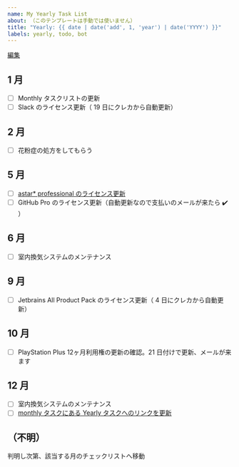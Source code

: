 ```yaml
---
name: My Yearly Task List
about: （このテンプレートは手動では使いません）
title: "Yearly: {{ date | date('add', 1, 'year') | date('YYYY') }}"
labels: yearly, todo, bot
---
```

[編集](https://github.com/ndxbn/ndxbn/edit/master/.github/ISSUE_TEMPLATE/zz38-yearly-todo.md)

## 1 月

- [ ] Monthly タスクリストの更新
- [ ] Slack のライセンス更新（ 19 日にクレカから自動更新）

## 2 月

- [ ] 花粉症の処方をしてもらう

## 5 月

- [ ] [astar* professional のライセンス更新](https://astah.change-vision.com/ja/faq/faq-license/pro-renew.html)
- [ ] GitHub Pro のライセンス更新（自動更新なので支払いのメールが来たら ✔️ ）

## 6 月

- [ ] 室内換気システムのメンテナンス

## 9 月

- [ ] Jetbrains All Product Pack のライセンス更新（ 4 日にクレカから自動更新）

## 10 月

- [ ] PlayStation Plus 12ヶ月利用権の更新の確認。21 日付けで更新、メールが来ます

## 12 月

- [ ] 室内換気システムのメンテナンス
- [ ] [monthly タスクにある Yearly タスクへのリンクを更新](https://github.com/ndxbn/ndxbn/edit/master/.github/ISSUE_TEMPLATE/zz35-monthly-todo.md)

## （不明）

判明し次第、該当する月のチェックリストへ移動
